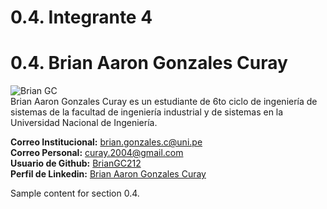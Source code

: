 # 0.4. Integrante 4
# 0.4. Brian Aaron Gonzales Curay 
![Brian GC](https://github.com/user-attachments/assets/2e469e49-7289-45ec-b864-e21014c6e4f3) \
Brian Aaron Gonzales Curay es un estudiante de 6to ciclo de ingeniería de sistemas de la facultad de ingeniería industrial y de sistemas en la Universidad Nacional de Ingeniería.

**Correo Institucional:** brian.gonzales.c@uni.pe\
**Correo Personal:** curay.2004@gmail.com\
**Usuario de Github:** [BrianGC212](https://github.com/BrianGC212)\
**Perfil de Linkedin:** [Brian Aaron Gonzales Curay](https://www.linkedin.com/in/brian-gonzales-curay-1a3581247/)

Sample content for section 0.4.
